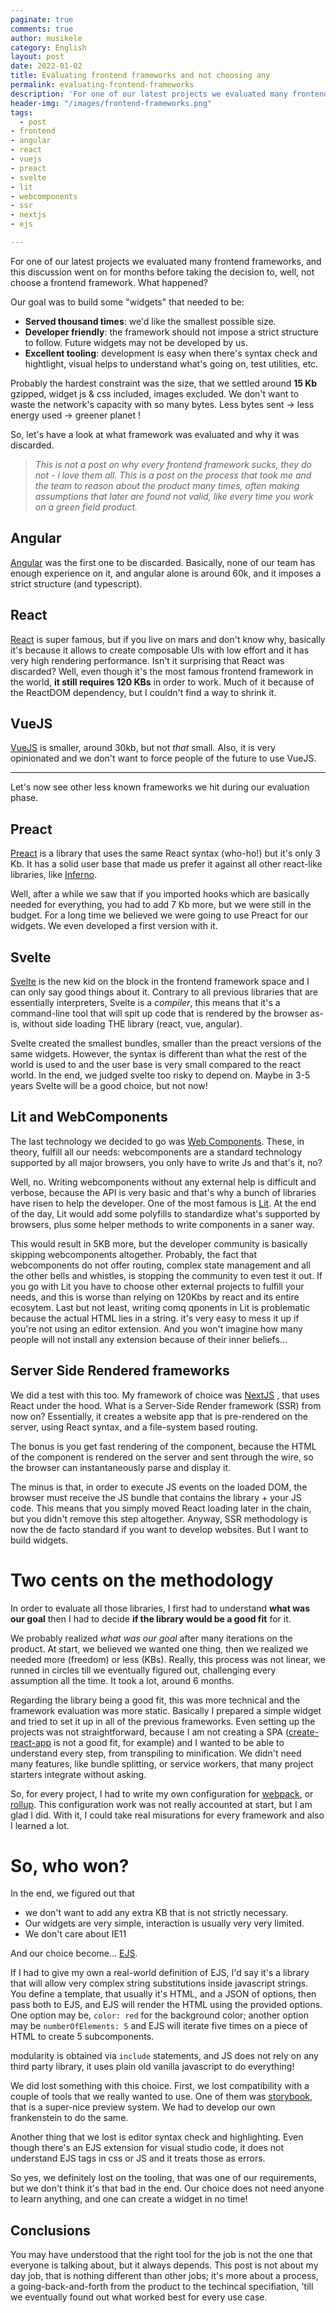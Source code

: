 ```yaml
---
paginate: true
comments: true
author: musikele
category: English
layout: post
date: 2022-01-02
title: Evaluating frontend frameworks and not choosing any
permalink: evaluating-frontend-frameworks
description: 'For one of our latest projects we evaluated many frontend frameworks, and this discussion went on for months before taking the decision to, well, not choose a frontend framework. What happened?'
header-img: "/images/frontend-frameworks.png"
tags:
  - post
- frontend
- angular 
- react
- vuejs
- preact
- svelte
- lit
- webcomponents
- ssr
- nextjs
- ejs

---
```


For one of our latest projects we evaluated many frontend frameworks, and this discussion went on for months before taking the decision to, well, not choose a frontend framework. What happened? 

Our goal was to build some "widgets" that needed to be:
-  **Served thousand times**: we'd like the smallest possible size.
-  **Developer friendly**: the framework should not impose a strict structure to follow. Future widgets may not be developed by us. 
-  **Excellent tooling**: development is easy when there's syntax check and hightlight, visual helps to understand what's going on, test utilities, etc. 

Probably the hardest constraint was the size, that we settled around **15 Kb** gzipped, widget js & css included, images excluded. We don't want to waste the network's capacity with so many bytes. Less bytes sent -> less energy used -> greener planet ! 

So, let's have a look at what framework was evaluated and why it was discarded. 

> *This is not a post on why every frontend framework sucks, they do not - i love them all. This is a post on the process that took me and the team to reason about the product many times, often making assumptions that later are found not valid, like every time you work on a green field product.*

## Angular 
[Angular](https://angular.io) was the first one to be discarded. Basically, none of our team has enough experience on it, and angular alone is around 60k, and it imposes a strict structure (and typescript). 

## React 
[React](https://reactjs.org) is super famous, but if you live on mars and don't know why, basically it's because it allows to create composable UIs with low effort and it has very high rendering performance.
Isn't it surprising that React was discarded? Well, even though it's the most famous frontend framework in the world, **it still requires 120 KBs** in order to work. Much of it because of the ReactDOM dependency, but I couldn't find a way to shrink it.  

## VueJS 
[VueJS](https://vuejs.org) is smaller, around 30kb, but not _that_ small. Also, it is very opinionated and we don't want to force people of the future to use VueJS. 

---

Let's now see other less known frameworks we hit during our evaluation phase. 

## Preact 
[Preact](https://preactjs.com) is a library that uses the same React syntax (who-ho!) but it's only 3 Kb. It has a solid user base that made us prefer it against all other react-like libraries, like [Inferno](https://www.infernojs.org). 

Well, after a while we saw that if you imported hooks which are basically needed for everything, you had to add 7 Kb more, but we were still in the budget. For a long time we believed we were going to use Preact for our widgets. We even developed a first version with it. 

## Svelte
[Svelte](https://svelte.dev) is the new kid on the block in the frontend framework space and I can only say good things about it. Contrary to all previous libraries that are essentially interpreters, Svelte is a *compiler*, this means that it's a command-line tool that will spit up code that is rendered by the browser as-is, without side loading THE library (react, vue, angular). 

Svelte created the smallest bundles, smaller than the preact versions of the same widgets. However, the syntax is different than what the rest of the world is used to and the user base is very small compared to the react world. In the end, we judged svelte too risky to depend on. Maybe in 3-5 years Svelte will be a good choice, but not now! 

## Lit and WebComponents 
The last technology we decided to go was [Web Components](https://www.webcomponents.org). These, in theory, fulfill all our needs: webcomponents are a standard technology supported by all major browsers, you only have to write Js and that's it, no? 

Well, no. Writing webcomponents without any external help is difficult and verbose, because the API is very basic and that's why a bunch of libraries have risen to help the developer. One of the most famous is [Lit](https://lit.dev). At the end of the day, Lit would add some polyfills to standardize what's supported by browsers, plus some helper methods to write components in a saner way. 

This would result in 5KB more, but the developer community is basically skipping webcomponents altogether. Probably, the fact that webcomponents do not offer routing, complex state management and all the other bells and whistles, is stopping the community to even test it out. If you go with Lit you have to choose other external projects to fulfill your needs, and this is worse than relying on 120Kbs by react and its entire ecosytem. Last but not least, writing comq qponents in Lit is problematic because the actual HTML lies in a string. it's very easy to mess it up if you're not using an editor extension. And you won't imagine how many people will not install any extension because of their inner beliefs... 

## Server Side Rendered frameworks 
We did a test with this too. My framework of choice was [NextJS](https://nextjs.org) , that uses React under the hood. What is a Server-Side Render framework (SSR) from now on? Essentially, it creates a website app that is pre-rendered on the server, using React syntax, and a file-system based routing. 

The bonus is you get fast rendering of the component, because the HTML of the component is rendered on the server and sent through the wire, so the browser can instantaneously parse and display it. 

The minus is that, in order to execute JS events on the loaded DOM, the browser must receive the JS bundle that contains the library + your JS code. This means that you simply moved React loading later in the chain, but you didn't remove this step altogether. Anyway, SSR methodology is now the de facto standard if you want to develop websites. But I want to build widgets. 

# Two cents on the methodology 
In order to evaluate all those libraries, I first had to understand **what was our goal** then I had to decide **if the library would be a good fit** for it.

We probably realized *what was our goal* after many iterations on the product. At start, we believed we wanted one thing, then we realized we needed more (freedom) or less (KBs). Really, this process was not linear, we runned in circles till we eventually figured out, challenging every assumption all the time. It took a lot, around 6 months.

Regarding the library being a good fit, this was more technical and the framework evaluation was more static. Basically I prepared a simple widget and tried to set it up in all of the previous frameworks. Even setting up the projects was not straightforward, because I am not creating a SPA ([create-react-app](https://create-react-app.dev) is not a good fit, for example) and I wanted to be able to understand every step, from transpiling to minification. We didn't need many features, like bundle splitting, or service workers, that many project starters integrate without asking. 

So, for every project, I had to write my own configuration for [webpack](https://webpack.js.org), or [rollup](https://rollupjs.org/guide/en/). This configuration work was not really accounted at start, but I am glad I did. With it, I could take real misurations for every framework and also I learned a lot. 

# So, who won? 
In the end, we figured out that
- we don't want to add any extra KB that is not strictly necessary. 
- Our widgets are very simple, interaction is usually very very limited. 
- We don't care about IE11 

And our choice become... [EJS](https://ejs.co). 

If I had to give my own a real-world definition of EJS, I'd say it's a library that will allow very complex string substitutions inside javascript strings. You define a template, that usually it's HTML, and a JSON of options, then pass both to EJS, and EJS will render the HTML using the provided options. One option may be, `color: red` for the background color; another option may be `numberOfElements: 5` and EJS will iterate five times on a piece of HTML to create 5 subcomponents. 

modularity is obtained via `include` statements, and JS does not rely on any third party library, it uses plain old vanilla javascript to do everything! 

We did lost something with this choice. First, we lost compatibility with a couple of tools that we really wanted to use. One of them was [storybook](https://storybook.js.org), that is a super-nice preview system. We had to develop our own frankenstein to do the same. 

Another thing that we lost is editor syntax check and highlighting. Even though there's an EJS extension for visual studio code, it does not understand EJS tags in css or JS and it treats those as errors. 

So yes, we definitely lost on the tooling, that was one of our requirements, but we don't think it's that bad in the end. Our choice does not need anyone to learn anything, and one can create a widget in no time! 

## Conclusions 

You may have understood that the right tool for the job is not the one that everyone is talking about, but it always depends. This post is not about my day job, that is nothing different than other jobs; it's more about a process, a going-back-and-forth from the product to the techincal specifiation, 'till we eventually found out what worked best for every use case. 